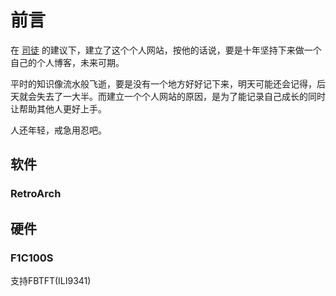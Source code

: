 # 前言

在 [司徒](https://steward-fu.github.io/website/index.htm) 的建议下，建立了这个个人网站，按他的话说，要是十年坚持下来做一个自己的个人博客，未来可期。

平时的知识像流水般飞逝，要是没有一个地方好好记下来，明天可能还会记得，后天就会失去了一大半。而建立一个个人网站的原因，是为了能记录自己成长的同时让帮助其他人更好上手。

人还年轻，戒急用忍吧。

## 软件

### RetroArch

## 硬件

### F1C100S

支持FBTFT(ILI9341)
